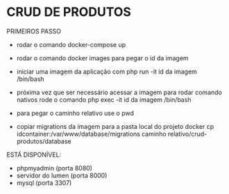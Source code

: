 # CRUD DE PRODUTOS

PRIMEIROS PASSO

- rodar o comando docker-compose up

- rodar o comando docker images para pegar o id da imagem 

- iniciar uma imagem da aplicação com php run -it id da imagem /bin/bash

- próxima vez que ser necessário acessar a imagem para rodar comando nativos rode o comando php exec -it id da imagem /bin/bash 

- para pegar o caminho relativo use o pwd

- copiar migrations da imagem para a pasta local do projeto docker cp idcontainer:/var/www/database/migrations caminho relativo/crud-produtos/database

ESTÁ DISPONÍVEL:
 - phpmyadmin (porta 8080)
 - servidor do lumen (porta 8000)
 - mysql  (porta 3307)
